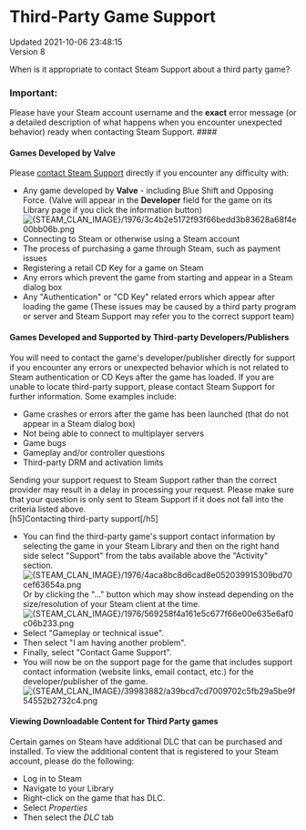 # Third-Party Game Support
Updated 2021-10-06 23:48:15  
Version 8  

When is it appropriate to contact Steam Support about a third party game?  
  
  ### Important:
Please have your Steam account username and the **exact** error message (or a detailed description of what happens when you encounter unexpected behavior) ready when contacting Steam Support.  ####   
#### Games Developed by Valve
Please [contact Steam Support](https://help.steampowered.com/) directly if you encounter any difficulty with:  

* Any game developed by **Valve** - including Blue Shift and Opposing Force. (Valve will appear in the **Developer** field for the game on its Library page if you click the information button)![{STEAM_CLAN_IMAGE}/1976/3c4b2e5172f93f66bedd3b83628a68f4e00bb06b.png]({STEAM_CLAN_IMAGE}/1976/3c4b2e5172f93f66bedd3b83628a68f4e00bb06b.png)
* Connecting to Steam or otherwise using a Steam account
* The process of purchasing a game through Steam, such as payment issues
* Registering a retail CD Key for a game on Steam
* Any errors which prevent the game from starting and appear in a Steam dialog box
* Any "Authentication" or "CD Key" related errors which appear after loading the game (These issues may be caused by a third party program or server and Steam Support may refer you to the correct support team)

  
  
#### Games Developed and Supported by Third-party Developers/Publishers
You will need to contact the game's developer/publisher directly for support if you encounter any errors or unexpected behavior which is not related to Steam authentication or CD Keys after the game has loaded. If you are unable to locate third-party support, please contact Steam Support for further information. Some examples include:  

* Game crashes or errors after the game has been launched (that do not appear in a Steam dialog box)
* Not being able to connect to multiplayer servers
* Game bugs
* Gameplay and/or controller questions
* Third-party DRM and activation limits

  
Sending your support request to Steam Support rather than the correct provider may result in a delay in processing your request. Please make sure that your question is only sent to Steam Support if it does not fall into the criteria listed above.  
[h5]Contacting third-party support[/h5]
* You can find the third-party game's support contact information by selecting the game in your Steam Library and then on the right hand side select "Support" from the tabs available above the "Activity" section.![{STEAM_CLAN_IMAGE}/1976/4aca8bc8d6cad8e052039915309bd70cef63654a.png]({STEAM_CLAN_IMAGE}/1976/4aca8bc8d6cad8e052039915309bd70cef63654a.png)  
Or by clicking the "..." button which may show instead depending on the size/resolution of your Steam client at the time.  
![{STEAM_CLAN_IMAGE}/1976/569258f4a161e5c677f66e00e635e6af0c06b233.png]({STEAM_CLAN_IMAGE}/1976/569258f4a161e5c677f66e00e635e6af0c06b233.png)
* Select "Gameplay or technical issue".
* Then select "I am having another problem".
* Finally, select "Contact Game Support".
* You will now be on the support page for the game that includes support contact information (website links, email contact, etc.) for the developer/publisher of the game.![{STEAM_CLAN_IMAGE}/39983882/a39bcd7cd7009702c5fb29a5be9f54552b2732c4.png]({STEAM_CLAN_IMAGE}/39983882/a39bcd7cd7009702c5fb29a5be9f54552b2732c4.png)

  
#### Viewing Downloadable Content for Third Party games
Certain games on Steam have additional DLC that can be purchased and installed.  To view the additional content that is registered to your Steam account, please do the following:  

* Log in to Steam
* Navigate to your Library
* Right-click on the game that has DLC.
* Select *Properties*
* Then select the *DLC* tab